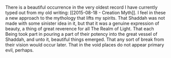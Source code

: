 
There is a beautiful occurrence in the very oldest record I have currently typed out from my old writing: [[2015-08-18 - Creation Myth]]. I feel in these a new approach to the mythology that lifts my spirits. That Shaddah was not made with some sinister idea in it, but that it was a genuine expression of beauty, a thing of great reverence for all The Realm of Light. That each Being took part in pouring a part of their potency into the great vessel of Shaddah, and unto it, beautiful things emerged. That any sort of break from their vision would occur later. That in the void places do not appear primary evil, perhaps. 